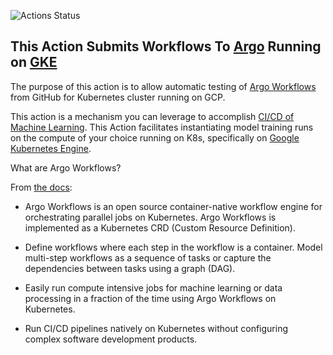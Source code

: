 ![Actions Status](https://github.com/machine-learning-apps/gke-argo/workflows/Integration%20Test/badge.svg)

## This Action Submits Workflows To [Argo](https://argoproj.github.io/) Running on [GKE](https://cloud.google.com/kubernetes-engine/)

The purpose of this action is to allow automatic testing of [Argo Workflows](https://argoproj.github.io/argo) from GitHub for Kubernetes cluster running on GCP.  

This action is a mechanism you can leverage to accomplish [CI/CD of Machine Learning](https://blog.paperspace.com/ci-cd-for-machine-learning-ai/).   This Action facilitates instantiating model training runs on the compute of your choice running on K8s, specifically on [Google Kubernetes Engine](https://cloud.google.com/kubernetes-engine/).  

What are Argo Workflows?  

From [the docs](https://argoproj.github.io/docs/argo/readme.html):

- Argo Workflows is an open source container-native workflow engine for orchestrating parallel jobs on Kubernetes. Argo Workflows is implemented as a Kubernetes CRD (Custom Resource Definition).

- Define workflows where each step in the workflow is a container.
Model multi-step workflows as a sequence of tasks or capture the dependencies between tasks using a graph (DAG).
- Easily run compute intensive jobs for machine learning or data processing in a fraction of the time using Argo Workflows on Kubernetes.
- Run CI/CD pipelines natively on Kubernetes without configuring complex software development products.
